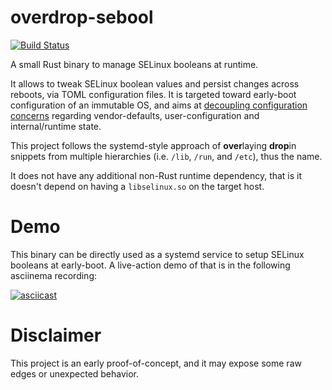 # overdrop-sebool

[![Build Status](https://travis-ci.org/overdrop/overdrop-sebool.svg?branch=master)](https://travis-ci.org/overdrop/overdrop-sebool)

A small Rust binary to manage SELinux booleans at runtime.

It allows to tweak SELinux boolean values and persist changes across
reboots, via TOML configuration files. It is targeted toward
early-boot configuration of an immutable OS, and aims at [decoupling
configuration concerns](https://github.com/projectatomic/rpm-ostree/issues/27)
regarding vendor-defaults, user-configuration and internal/runtime state.

This project follows the systemd-style approach of **over**laying
**drop**in snippets from multiple hierarchies (i.e. `/lib`, `/run`,
and `/etc`), thus the name.

It does not have any additional non-Rust runtime dependency, that is
it doesn't depend on having a `libselinux.so` on the target host.

# Demo

This binary can be directly used as a systemd service to setup
SELinux booleans at early-boot. A live-action demo of that is in
the following asciinema recording:

[![asciicast](https://asciinema.org/a/200268.png)](https://asciinema.org/a/200268)

# Disclaimer

This project is an early proof-of-concept, and it may expose some raw
edges or unexpected behavior.

